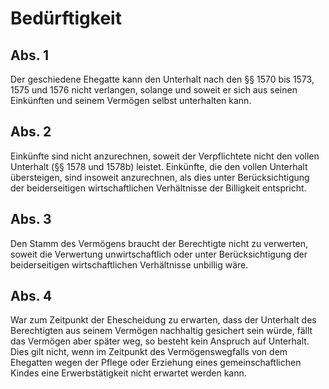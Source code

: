 # Bedürftigkeit



## Abs. 1

 Der geschiedene Ehegatte kann den Unterhalt nach den §§ 1570 bis 1573, 1575 und 1576 nicht verlangen, solange und soweit er sich aus seinen Einkünften und seinem Vermögen selbst unterhalten kann.

## Abs. 2

 Einkünfte sind nicht anzurechnen, soweit der Verpflichtete nicht den vollen Unterhalt (§§ 1578 und 1578b) leistet. Einkünfte, die den vollen Unterhalt übersteigen, sind insoweit anzurechnen, als dies unter Berücksichtigung der beiderseitigen wirtschaftlichen Verhältnisse der Billigkeit entspricht.

## Abs. 3

 Den Stamm des Vermögens braucht der Berechtigte nicht zu verwerten, soweit die Verwertung unwirtschaftlich oder unter Berücksichtigung der beiderseitigen wirtschaftlichen Verhältnisse unbillig wäre.

## Abs. 4

 War zum Zeitpunkt der Ehescheidung zu erwarten, dass der Unterhalt des Berechtigten aus seinem Vermögen nachhaltig gesichert sein würde, fällt das Vermögen aber später weg, so besteht kein Anspruch auf Unterhalt. Dies gilt nicht, wenn im Zeitpunkt des Vermögenswegfalls von dem Ehegatten wegen der Pflege oder Erziehung eines gemeinschaftlichen Kindes eine Erwerbstätigkeit nicht erwartet werden kann. 

